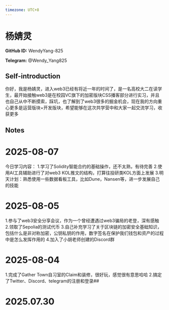 ```yaml
---
timezone: UTC+8
---
```


# 杨婧灵

**GitHub ID:** WendyYang-825

**Telegram:** @Wendy_Yang825

## Self-introduction

你好，我是杨婧灵，进入web3已经有将近一年的时间了，是一名高校大二在读学生，最开始接触web3是在校园VC旗下的加密版块CSS播客部分进行实习，并且也自己从中不断摸索，踩坑，也了解到了web3很多的掘金机会，现在我的方向重心更多是运营版块+开发版块，希望能够在这次共学营中和大家一起交流学习，收获更多

## Notes

<!-- Content_START -->
# 2025-08-07

今日学习内容：
1.学习了Solidity智能合约的基础操作，还不太熟，有待完善
2.使用AI工具辅助进行了对web3 KOL推文的结构，打算往投研类KOL方面上发展
3.明天计划：熟悉使用一些数据看板工具，比如Dune，Nansen等，进一步发展自己的技能

# 2025-08-05

1.参与了web3安全分享会议，作为一个曾经遭遇过web3骗局的老登，深有感触
2.领取了Sepolia的测试代币
3.自己补充学习了关于区块链的加密安全基础知识，包括什么是非对称加密，公钥私钥的作用，数字签名在保护我们钱包和资产的过程中是怎么发挥作用的
4.加入了小胡老师创建的Discord群

# 2025-08-04

1.完成了Gather Town自习室的Claim和装修，很好玩，感觉很有意思哈哈
2.搞定了Twitter、Discord、telegram的注册和登录##


# 2025.07.30


<!-- Content_END -->
